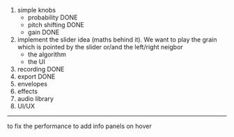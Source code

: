 1. simple knobs
    - probability DONE
    - pitch shifting DONE
    - gain DONE
2. implement the slider idea (maths behind it). We want to play the grain which is pointed by the slider or/and the left/right neigbor 
    - the algorithm 
    - the UI 
3. recording DONE
4. export DONE
5. envelopes
6. effects 
7. audio library 
8. UI/UX

----
to fix the performance
to add info panels on hover
